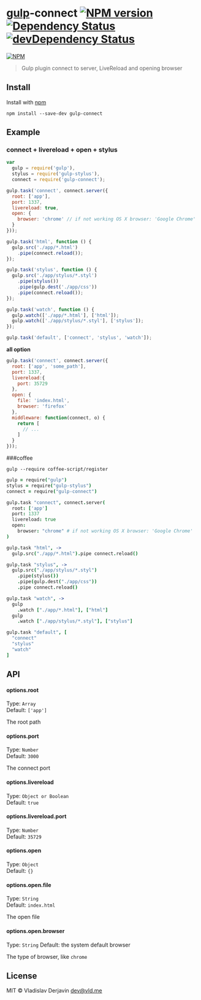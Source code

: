 # [gulp](https://github.com/wearefractal/gulp)-connect [![NPM version](https://badge.fury.io/js/gulp-connect.png)](http://badge.fury.io/js/gulp-connect) [![Dependency Status](https://david-dm.org/avevlad/gulp-connect.png)](https://david-dm.org/avevlad/gulp-connect) [![devDependency Status](https://david-dm.org/avevlad/gulp-connect.png)](https://david-dm.org/avevlad/gulp-connect#info=devDependencies)

[![NPM](https://nodei.co/npm/gulp-connect.png?downloads=true&stars=true)](https://nodei.co/npm/gulp-connect/)


> Gulp plugin connect to server, LiveReload and opening browser

## Install

Install with [npm](https://npmjs.org/)

```
npm install --save-dev gulp-connect
```


## Example

### connect + livereload + open + stylus
```js
var
  gulp = require('gulp'),
  stylus = require('gulp-stylus'),
  connect = require('gulp-connect');

gulp.task('connect', connect.server({
  root: ['app'],
  port: 1337,
  livereload: true,
  open: {
    browser: 'chrome' // if not working OS X browser: 'Google Chrome'
  }
}));

gulp.task('html', function () {
  gulp.src('./app/*.html')
    .pipe(connect.reload());
});

gulp.task('stylus', function () {
  gulp.src('./app/stylus/*.styl')
    .pipe(stylus())
    .pipe(gulp.dest('./app/css'))
    .pipe(connect.reload());
});

gulp.task('watch', function () {
  gulp.watch(['./app/*.html'], ['html']);
  gulp.watch(['./app/stylus/*.styl'], ['stylus']);
});

gulp.task('default', ['connect', 'stylus', 'watch']);
```

**all option**

```js
gulp.task('connect', connect.server({
  root: ['app', 'some_path'],
  port: 1337,
  livereload:{
    port: 35729
  },
  open: {
    file: 'index.html',
    browser: 'firefox'
  },
  middleware: function(connect, o) {
    return [
      // ...
    ]
  }
}));
```


###coffee

    gulp --require coffee-script/register
    
```coffee
gulp = require("gulp")
stylus = require("gulp-stylus")
connect = require("gulp-connect")

gulp.task "connect", connect.server(
  root: ['app']
  port: 1337
  livereload: true
  open:
    browser: "chrome" # if not working OS X browser: 'Google Chrome'
)

gulp.task "html", ->
  gulp.src("./app/*.html").pipe connect.reload()

gulp.task "stylus", ->
  gulp.src("./app/stylus/*.styl")
    .pipe(stylus())
    .pipe(gulp.dest("./app/css"))
    .pipe connect.reload()

gulp.task "watch", ->
  gulp
    .watch ["./app/*.html"], ["html"]
  gulp
    .watch ["./app/stylus/*.styl"], ["stylus"]

gulp.task "default", [
  "connect"
  "stylus"
  "watch"
]
```


## API

#### options.root

Type: `Array`          
Default: `['app']`

The root path

#### options.port

Type: `Number`  
Default: `3000`

The connect port

#### options.livereload

Type: `Object or Boolean`  
Default: `true`

#### options.livereload.port

Type: `Number`  
Default: `35729`


#### options.open

Type: `Object`  
Default: `{}`

#### options.open.file

Type: `String`  
Default: `index.html`

The open file

#### options.open.browser

Type: `String`
Default: the system default browser

The type of browser, like `chrome`


## License

MIT © Vladislav Derjavin <dev@vld.me>
